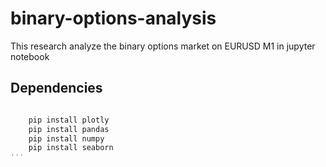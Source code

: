 # binary-options-analysis
This research analyze the binary options market on EURUSD M1  in jupyter notebook 

## Dependencies

```python

    pip install plotly
    pip install pandas
    pip install numpy
    pip install seaborn
'''
